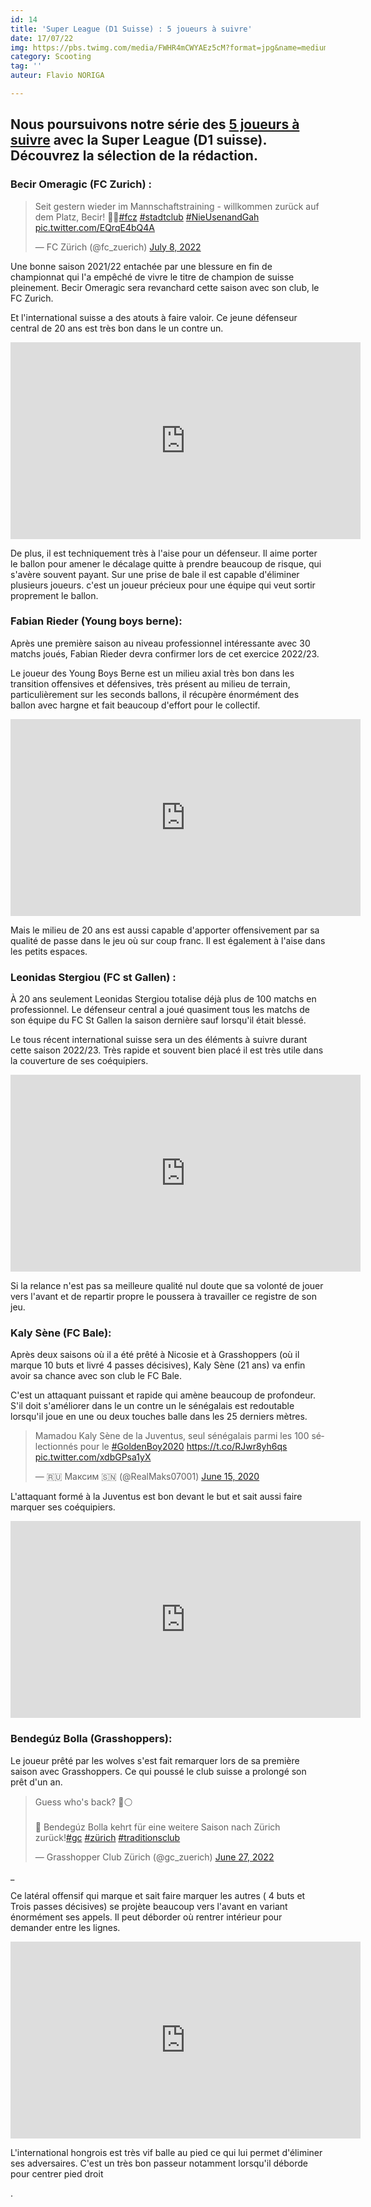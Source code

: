 ```yaml
---
id: 14
title: 'Super League (D1 Suisse) : 5 joueurs à suivre'
date: 17/07/22
img: https://pbs.twimg.com/media/FWHR4mCWYAEz5cM?format=jpg&name=medium
category: Scooting
tag: ''
auteur: Flavio NORIGA

---
```

## Nous poursuivons notre série des [5 joueurs à suivre](https://flash-football.fr/actu/5-joueurs-a-suivre-en-liga-i/ "5 joueurs à suivre en Superliga (D1 Roumanie)") avec la Super League (D1 suisse). Découvrez la sélection de la rédaction.

### Becir Omeragic (FC Zurich) :

<blockquote class="twitter-tweet"><p lang="de" dir="ltr">Seit gestern wieder im Mannschaftstraining - willkommen zurück auf dem Platz, Becir! 💪🏽<a href="[https://twitter.com/hashtag/fcz?src=hash&ref_src=twsrc%5Etfw](https://twitter.com/hashtag/fcz?src=hash&ref_src=twsrc%5Etfw "https://twitter.com/hashtag/fcz?src=hash&ref_src=twsrc%5Etfw")">#fcz</a> <a href="[https://twitter.com/hashtag/stadtclub?src=hash&ref_src=twsrc%5Etfw](https://twitter.com/hashtag/stadtclub?src=hash&ref_src=twsrc%5Etfw "https://twitter.com/hashtag/stadtclub?src=hash&ref_src=twsrc%5Etfw")">#stadtclub</a> <a href="[https://twitter.com/hashtag/NieUsenandGah?src=hash&ref_src=twsrc%5Etfw](https://twitter.com/hashtag/NieUsenandGah?src=hash&ref_src=twsrc%5Etfw "https://twitter.com/hashtag/NieUsenandGah?src=hash&ref_src=twsrc%5Etfw")">#NieUsenandGah</a> <a href="https://t.co/EQrqE4bQ4A">pic.twitter.com/EQrqE4bQ4A</a></p>— FC Zürich (@fc_zuerich) <a href="[https://twitter.com/fc_zuerich/status/1545384693889122304?ref_src=twsrc%5Etfw](https://twitter.com/fc_zuerich/status/1545384693889122304?ref_src=twsrc%5Etfw "https://twitter.com/fc_zuerich/status/1545384693889122304?ref_src=twsrc%5Etfw")">July 8, 2022</a></blockquote> <script async src="[https://platform.twitter.com/widgets.js](https://platform.twitter.com/widgets.js "https://platform.twitter.com/widgets.js")" charset="utf-8"></script>

Une bonne saison 2021/22 entachée par une blessure en fin de championnat qui l'a empêché de vivre le titre de champion de suisse pleinement. Becir Omeragic sera revanchard cette saison avec son club, le FC Zurich.

Et l'international suisse a des atouts à faire valoir. Ce jeune défenseur central de 20 ans est très bon dans le un contre un.

<iframe width="560" height="315" src="https://www.youtube.com/embed/Es1axU1Bk7g?start=22" title="YouTube video player" frameborder="0" allow="accelerometer; autoplay; clipboard-write; encrypted-media; gyroscope; picture-in-picture" allowfullscreen></iframe>

De plus, il est techniquement très à l'aise pour un défenseur. Il aime porter le ballon pour amener le décalage quitte à prendre beaucoup de risque, qui s'avère souvent payant. Sur une prise de bale il est capable d'éliminer plusieurs joueurs. c'est un joueur précieux pour une équipe qui veut sortir proprement le ballon.

### Fabian Rieder (Young boys berne):

Après une première saison au niveau professionnel intéressante avec 30 matchs joués, Fabian Rieder devra confirmer lors de cet exercice 2022/23.

Le joueur des Young Boys Berne est un milieu axial très bon dans les transition offensives et défensives, très présent au milieu de terrain, particulièrement sur les seconds ballons, il récupère énormément des ballon avec hargne et fait beaucoup d'effort pour le collectif.

<iframe width="560" height="315" src="https://www.youtube.com/embed/AsQTYjATlGc" title="YouTube video player" frameborder="0" allow="accelerometer; autoplay; clipboard-write; encrypted-media; gyroscope; picture-in-picture" allowfullscreen></iframe>

Mais le milieu de 20 ans est aussi capable d'apporter offensivement par sa qualité de passe dans le jeu où sur coup franc. Il est également à l'aise dans les petits espaces.

### Leonidas Stergiou (FC st Gallen) :

À 20 ans seulement Leonidas Stergiou totalise déjà plus de 100 matchs en professionnel. Le défenseur central a joué quasiment tous les matchs de son équipe du FC St Gallen la saison dernière sauf lorsqu'il était blessé.

Le tous récent international suisse sera un des éléments à suivre durant cette saison 2022/23. Très rapide et souvent bien placé il est très utile dans la couverture de ses coéquipiers.

<iframe width="560" height="315" src="https://www.youtube.com/embed/xCJ6G5GEnDg?start=22" title="YouTube video player" frameborder="0" allow="accelerometer; autoplay; clipboard-write; encrypted-media; gyroscope; picture-in-picture" allowfullscreen></iframe>

Si la relance n'est pas sa meilleure qualité nul doute que sa volonté de jouer vers l'avant et de repartir propre le poussera à travailler ce registre de son jeu.

### Kaly Sène (FC Bale):

Après deux saisons où il a été prêté à Nicosie et à Grasshoppers (où il marque 10 buts et livré 4 passes décisives), Kaly Sène (21 ans) va enfin avoir sa chance avec son club le FC Bale.

C'est un attaquant puissant et rapide qui amène beaucoup de profondeur. S'il doit s'améliorer dans le un contre un le sénégalais est redoutable lorsqu'il joue en une ou deux touches balle dans les 25 derniers mètres.

<blockquote class="twitter-tweet"><p lang="fr" dir="ltr">Mamadou Kaly Sène de la Juventus, seul sénégalais parmi les 100 sélectionnés pour le <a href="[https://twitter.com/hashtag/GoldenBoy2020?src=hash&ref_src=twsrc%5Etfw](https://twitter.com/hashtag/GoldenBoy2020?src=hash&ref_src=twsrc%5Etfw "https://twitter.com/hashtag/GoldenBoy2020?src=hash&ref_src=twsrc%5Etfw")">#GoldenBoy2020</a> <a href="https://t.co/RJwr8yh6qs">https://t.co/RJwr8yh6qs</a> <a href="https://t.co/xdbGPsa1yX">pic.twitter.com/xdbGPsa1yX</a></p>— 🇷🇺 Максим 🇸🇳 (@RealMaks07001) <a href="[https://twitter.com/RealMaks07001/status/1272583551746289664?ref_src=twsrc%5Etfw](https://twitter.com/RealMaks07001/status/1272583551746289664?ref_src=twsrc%5Etfw "https://twitter.com/RealMaks07001/status/1272583551746289664?ref_src=twsrc%5Etfw")">June 15, 2020</a></blockquote> <script async src="[https://platform.twitter.com/widgets.js](https://platform.twitter.com/widgets.js "https://platform.twitter.com/widgets.js")" charset="utf-8"></script>

L'attaquant formé à la Juventus est bon devant le but et sait aussi faire marquer ses coéquipiers.

<iframe width="560" height="315" src="https://www.youtube.com/embed/EfQ4exbuzzM" title="YouTube video player" frameborder="0" allow="accelerometer; autoplay; clipboard-write; encrypted-media; gyroscope; picture-in-picture" allowfullscreen></iframe>

### Bendegúz Bolla (Grasshoppers):

Le joueur prêté par les wolves s'est fait remarquer lors de sa première saison avec Grasshoppers. Ce qui poussé le club suisse a prolongé son prêt d'un an.

<blockquote class="twitter-tweet"><p lang="de" dir="ltr">Guess who's back? 🔵⚪<br><br>📝 Bendegúz Bolla kehrt für eine weitere Saison nach Zürich zurück!<a href="[https://twitter.com/hashtag/gc?src=hash&ref_src=twsrc%5Etfw](https://twitter.com/hashtag/gc?src=hash&ref_src=twsrc%5Etfw "https://twitter.com/hashtag/gc?src=hash&ref_src=twsrc%5Etfw")">#gc</a> <a href="[https://twitter.com/hashtag/z%C3%BCrich?src=hash&ref_src=twsrc%5Etfw](https://twitter.com/hashtag/z%C3%BCrich?src=hash&ref_src=twsrc%5Etfw "https://twitter.com/hashtag/z%C3%BCrich?src=hash&ref_src=twsrc%5Etfw")">#zürich</a> <a href="http_://twitter.com/hashtag/traditionsclub?src=hash&ref_src=twsrc%5Etfw__">#traditionsclub</a></p>— Grasshopper Club Zürich (@gc_zuerich) <a href="_[_https://twitter.com/gc_zuerich/status/1541360855912169472?ref_src=twsrc%5Etfw_](https://twitter.com/gc_zuerich/status/1541360855912169472?ref_src=twsrc%5Etfw "https://twitter.com/gc_zuerich/status/1541360855912169472?ref_src=twsrc%5Etfw")_">June 27, 2022</a></blockquote> <script async src="_[_https://platform.twitter.com/widgets.js_](https://platform.twitter.com/widgets.js "https://platform.twitter.com/widgets.js")_" charset="utf-8"></script>_

Ce latéral offensif qui marque et sait faire marquer les autres ( 4 buts et Trois passes décisives) se projète beaucoup vers l'avant en variant énormément ses appels. Il peut déborder où rentrer intérieur pour demander entre les lignes.

<iframe width="560" height="315" src="https://www.youtube.com/embed/ZEMB9GMTtoY" title="YouTube video player" frameborder="0" allow="accelerometer; autoplay; clipboard-write; encrypted-media; gyroscope; picture-in-picture" allowfullscreen></iframe>

L'international hongrois est très vif balle au pied ce qui lui permet d'éliminer ses adversaires. C'est un très bon passeur notamment lorsqu'il déborde pour centrer pied droit

.